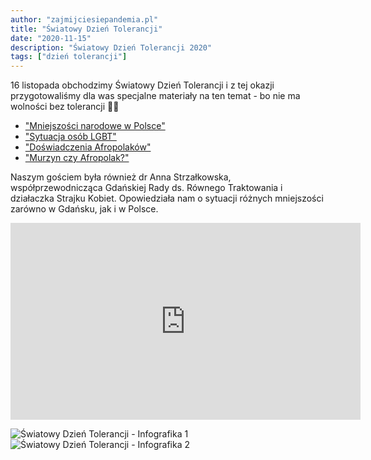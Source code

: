 ```yaml
---
author: "zajmijciesiepandemia.pl"
title: "Światowy Dzień Tolerancji"
date: "2020-11-15"
description: "Światowy Dzień Tolerancji 2020"
tags: ["dzień tolerancji"]
---
```


16 listopada obchodzimy Światowy Dzień Tolerancji i z tej okazji przygotowaliśmy dla was specjalne materiały na ten temat - bo nie ma wolności bez tolerancji ✌🏻
- ["Mniejszości narodowe w Polsce"](/posty/mniejszosci_narodowe)
- ["Sytuacja osób LGBT"](/posty/dyskryminacja_lgbt)
- ["Doświadczenia Afropolaków"](/posty/doswiadczenia_afropolakow)
- ["Murzyn czy Afropolak?"](/posty/murzyn_czy_afropolak)

Naszym gościem była również dr Anna Strzałkowska, współprzewodnicząca Gdańskiej Rady ds. Równego Traktowania i działaczka Strajku Kobiet. Opowiedziała nam o sytuacji różnych mniejszości zarówno w Gdańsku, jak i w Polsce.  
<center><iframe width="560" height="315" src="https://www.youtube.com/embed/g8XwYCwGYrw" frameborder="0" allow="accelerometer; autoplay; clipboard-write; encrypted-media; gyroscope; picture-in-picture" allowfullscreen></iframe></center>

![Światowy Dzień Tolerancji - Infografika 1](/img/dzien_tolerancji_1.jpg)
![Światowy Dzień Tolerancji - Infografika 2](/img/dzien_tolerancji_2.jpg)